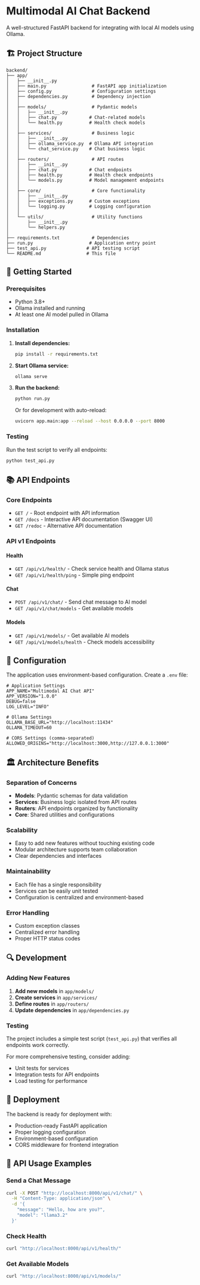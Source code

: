 # Multimodal AI Chat Backend

A well-structured FastAPI backend for integrating with local AI models using Ollama.

## 🏗️ Project Structure

```
backend/
├── app/
│   ├── __init__.py
│   ├── main.py                 # FastAPI app initialization
│   ├── config.py               # Configuration settings
│   ├── dependencies.py         # Dependency injection
│   │
│   ├── models/                 # Pydantic models
│   │   ├── __init__.py
│   │   ├── chat.py            # Chat-related models
│   │   └── health.py          # Health check models
│   │
│   ├── services/               # Business logic
│   │   ├── __init__.py
│   │   ├── ollama_service.py  # Ollama API integration
│   │   └── chat_service.py    # Chat business logic
│   │
│   ├── routers/                # API routes
│   │   ├── __init__.py
│   │   ├── chat.py            # Chat endpoints
│   │   ├── health.py          # Health check endpoints
│   │   └── models.py          # Model management endpoints
│   │
│   ├── core/                   # Core functionality
│   │   ├── __init__.py
│   │   ├── exceptions.py      # Custom exceptions
│   │   └── logging.py         # Logging configuration
│   │
│   └── utils/                  # Utility functions
│       ├── __init__.py
│       └── helpers.py
│
├── requirements.txt            # Dependencies
├── run.py                     # Application entry point
├── test_api.py               # API testing script
└── README.md                 # This file
```

## 🚀 Getting Started

### Prerequisites

- Python 3.8+
- Ollama installed and running
- At least one AI model pulled in Ollama

### Installation

1. **Install dependencies:**
   ```bash
   pip install -r requirements.txt
   ```

2. **Start Ollama service:**
   ```bash
   ollama serve
   ```

3. **Run the backend:**
   ```bash
   python run.py
   ```

   Or for development with auto-reload:
   ```bash
   uvicorn app.main:app --reload --host 0.0.0.0 --port 8000
   ```

### Testing

Run the test script to verify all endpoints:
```bash
python test_api.py
```

## 📚 API Endpoints

### Core Endpoints

- `GET /` - Root endpoint with API information
- `GET /docs` - Interactive API documentation (Swagger UI)
- `GET /redoc` - Alternative API documentation

### API v1 Endpoints

#### Health
- `GET /api/v1/health/` - Check service health and Ollama status
- `GET /api/v1/health/ping` - Simple ping endpoint

#### Chat
- `POST /api/v1/chat/` - Send chat message to AI model
- `GET /api/v1/chat/models` - Get available models

#### Models
- `GET /api/v1/models/` - Get available AI models
- `GET /api/v1/models/health` - Check models accessibility

## 🔧 Configuration

The application uses environment-based configuration. Create a `.env` file:

```env
# Application Settings
APP_NAME="Multimodal AI Chat API"
APP_VERSION="1.0.0"
DEBUG=false
LOG_LEVEL="INFO"

# Ollama Settings
OLLAMA_BASE_URL="http://localhost:11434"
OLLAMA_TIMEOUT=60

# CORS Settings (comma-separated)
ALLOWED_ORIGINS="http://localhost:3000,http://127.0.0.1:3000"
```

## 🏛️ Architecture Benefits

### Separation of Concerns
- **Models**: Pydantic schemas for data validation
- **Services**: Business logic isolated from API routes
- **Routers**: API endpoints organized by functionality
- **Core**: Shared utilities and configurations

### Scalability
- Easy to add new features without touching existing code
- Modular architecture supports team collaboration
- Clear dependencies and interfaces

### Maintainability
- Each file has a single responsibility
- Services can be easily unit tested
- Configuration is centralized and environment-based

### Error Handling
- Custom exception classes
- Centralized error handling
- Proper HTTP status codes

## 🔍 Development

### Adding New Features

1. **Add new models** in `app/models/`
2. **Create services** in `app/services/`
3. **Define routes** in `app/routers/`
4. **Update dependencies** in `app/dependencies.py`

### Testing

The project includes a simple test script (`test_api.py`) that verifies all endpoints work correctly.

For more comprehensive testing, consider adding:
- Unit tests for services
- Integration tests for API endpoints
- Load testing for performance

## 🚀 Deployment

The backend is ready for deployment with:
- Production-ready FastAPI application
- Proper logging configuration
- Environment-based configuration
- CORS middleware for frontend integration

## 📝 API Usage Examples

### Send a Chat Message
```bash
curl -X POST "http://localhost:8000/api/v1/chat/" \
  -H "Content-Type: application/json" \
  -d '{
    "message": "Hello, how are you?",
    "model": "llama3.2"
  }'
```

### Check Health
```bash
curl "http://localhost:8000/api/v1/health/"
```

### Get Available Models
```bash
curl "http://localhost:8000/api/v1/models/"
```
